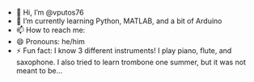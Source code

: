 - 👋 Hi, I’m @vputos76
- 🌱 I’m currently learning Python, MATLAB, and a bit of Arduino
- 📫 How to reach me:
- 😄 Pronouns: he/him
- ⚡ Fun fact: I know 3 different instruments! I play piano, flute, and saxophone. I also tried to learn trombone one summer, but it was not meant to be...

<!---
vputos76/vputos76 is a ✨ special ✨ repository because its `README.md` (this file) appears on your GitHub profile.
You can click the Preview link to take a look at your changes.
--->
